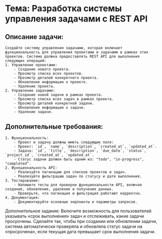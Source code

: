 # Тема: Разработка системы управления задачами с REST API

## Описание задачи:
	Создайте систему управления задачами, которая включает функциональность для управления проектами и задачами в рамках этих проектов. Система должна предоставлять REST API для выполнения следующих операций:
	1. Управление проектами:
		- Создание нового проекта.
		- Просмотр списка всех проектов.
		- Просмотр деталей конкретного проекта.
		- Обновление информации о проекте.
		- Удаление проекта.
	2. Управление задачами:
		- Создание новой задачи в рамках проекта.
		- Просмотр списка всех задач в рамках проекта.
		- Просмотр деталей конкретной задачи.
		- Обновление информации о задаче.
		- Удаление задачи.

## Дополнительные требования:

	1. Функциональность:
		- Проект и задача должны иметь следующие поля:
		- Проект: `id`, `name`, `description`, `created_at`, `updated_at`.
		- Задача: `id`, `title`, `description`, `due_date`, `status`, `project_id`, `created_at`, `updated_at`.
		- Статус задачи должен быть одним из: "todo", "in-progress", "completed".
	2. Функциональность API:
		- Реализуйте пагинацию для списков проектов и задач.
		- Реализуйте фильтрацию задач по статусу и дате выполнения.
	3. Тестирование:
		- Напишите тесты для проверки функциональности API, включая создание, обновление, удаление и получение данных.
		- Проверьте, что пагинация и фильтрация работают корректно.
	4. Документация:
		- Документируйте основные эндпоинты и параметры запросов.

Дополнительное задание: Включите возможность для пользователей указывать «срок выполнения» задач и отслеживать, какие задачи просрочены. Сделайте так, чтобы при создании или обновлении задачи, система автоматически проверяла и обновляла статус задачи на «просрочена», если текущая дата превышает срок выполнения задачи.
